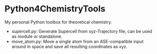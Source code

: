 # Python4ChemistryTools
My personal Python toolbox for theoretical chemistry.

- supercell.py: Generate Supercell from xyz-Trajectory file, can be used as module or standalone.
- move_atom.py: Move a single atom from an ASE-compatible input around in space and save all resulting coordinates as xyz.

